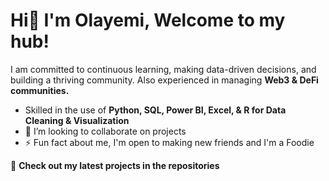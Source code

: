 # Hi👋 I'm Olayemi, Welcome to my hub! 

I am committed to continuous learning, making data-driven decisions, and building a thriving community. 
Also experienced in managing **Web3 & DeFi communities.**
- Skilled in the use of **Python, SQL, Power BI, Excel, & R for Data Cleaning & Visualization**
- 💞️ I’m looking to collaborate on projects
- ⚡ Fun fact about me, I'm open to making new friends and I'm a Foodie
  
🚀 **Check out my latest projects in the repositories** 



<!---
theOlayems/theOlayems is a ✨ special ✨ repository because its `README.md` (this file) appears on your GitHub profile.
You can click the Preview link to take a look at your changes.
--->
